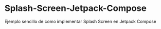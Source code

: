 # Splash-Screen-Jetpack-Compose

Ejemplo sencillo de como implementar Splash Screen en Jetpack Compose
